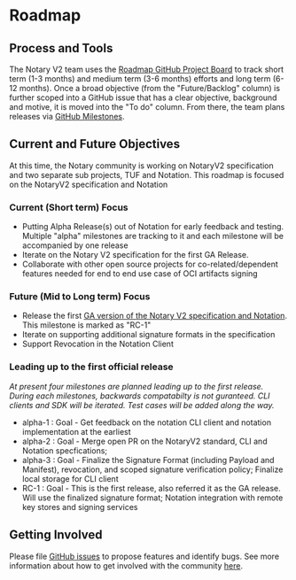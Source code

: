 # Roadmap
## Process and Tools
The Notary V2 team uses the [Roadmap GitHub Project Board](https://github.com/iamsamirzon/roadmap/projects/1) to track short term (1-3 months) and medium term (3-6 months) efforts and long term (6-12 months). Once a broad objective (from the "Future/Backlog" column) is further scoped into a GitHub issue that has a clear objective, background and motive, it is moved into the "To do" column. From there, the team plans releases via [GitHub Milestones](https://github.com/iamsamirzon/roadmap/milestones).

## Current and Future Objectives
At this time, the Notary community is working on NotaryV2 specification  and two separate sub projects, TUF and Notation. This roadmap is focused  on the NotaryV2 specification  and Notation

### Current (Short term) Focus
- Putting Alpha Release(s) out of Notation for early feedback and testing. Multiple "alpha" milestones are tracking to it and each milestone will be accompanied by one release
- Iterate on the Notary V2 specification for the first GA Release. 
- Collaborate with other open source projects for co-related/dependent features needed for end to end use case of OCI artifacts signing

### Future (Mid to Long term) Focus
- Release the first [GA version of the Notary V2 specification and Notation](https://github.com/iamsamirzon/ForTestPurpose/projects/1). This milestone is marked as "RC-1"
- Iterate on supporting additional signature formats in the specification
- Support Revocation in the Notation Client

### Leading up to the first official release
*At present four milestones are planned leading up to the first release. During each milestones, backwards compatabilty is not guranteed. CLI clients and SDK will be iterated. Test cases will be added along the way.*
- alpha-1 : Goal - Get feedback on the notation CLI client and notation implementation at the earliest
- alpha-2 : Goal - Merge open PR on the NotaryV2 standard, CLI and Notation specfications; 
- alpha-3 : Goal - Finalize the Signature Format (including Payload and Manifest), revocation, and scoped signature verification policy; Finalize local storage for CLI client
- RC-1    : Goal - This is the first release, also referred it as the GA release. Will use the finalized signature format; Notation integration with remote key stores and signing services



## Getting Involved

Please file [GitHub issues](https://github.com/notaryproject/notaryproject/issues) to propose features and identify bugs. See more information about how to get involved with the community [here](https://github.com/notaryproject).

